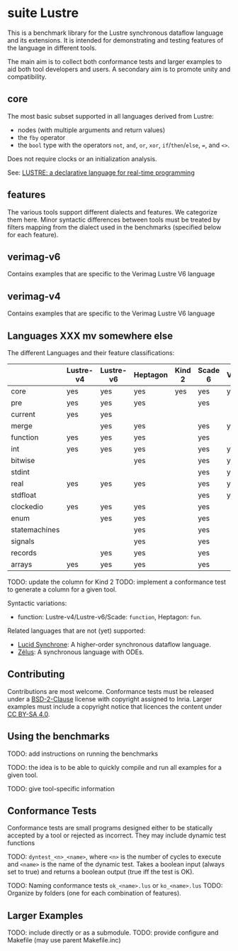 # suite Lustre

This is a benchmark library for the Lustre synchronous dataflow language and 
its extensions. It is intended for demonstrating and testing features of the 
language in different tools.

The main aim is to collect both conformance tests and larger examples to aid 
both tool developers and users. A secondary aim is to promote unity and 
compatibility.

## core

The most basic subset supported in all languages derived from Lustre:
- nodes (with multiple arguments and return values)
- the `fby` operator
- the `bool` type with the operators `not`, `and`, `or`, `xor`, 
  `if`/`then`/`else`, `=`, and `<>`.

Does not require clocks or an initialization analysis.

See: [LUSTRE: a declarative language for real-time 
programming](http://dl.acm.org/citation.cfm?id=41641)

## features

The various tools support different dialects and features. We categorize 
them here. Minor syntactic differences between tools must be treated by 
filters mapping from the dialect used in the benchmarks (specified below for 
each feature).

## verimag-v6

Contains examples that are specific to the Verimag Lustre V6 language

## verimag-v4

Contains examples that are specific to the Verimag Lustre V6 language

## Languages XXX mv somewhere else

The different Languages and their feature classifications:

|               | Lustre-v4 | Lustre-v6 | Heptagon | Kind 2 | Scade 6 | Vélus |
|---------------|-----------|-----------|----------|--------|---------|-------|
| core          | yes       | yes       | yes      | yes    | yes     | yes   |
| pre           | yes       | yes       | yes      |        | yes     |       |
| current       | yes       | yes       |          |        |         |       |
| merge         |           | yes       | yes      |        | yes     | yes   |
| function      | yes       | yes       | yes      |        | yes     |       |
| int           | yes       | yes       | yes      |        | yes     | yes   |
| bitwise       |           |           | yes      |        | yes     | yes   |
| stdint        |           |           |          |        | yes     | yes   |
| real          | yes       | yes       | yes      |        | yes     | yes   |
| stdfloat      |           |           |          |        | yes     | yes   |
| clockedio     | yes       | yes       | yes      |        | yes     |       |
| enum          |           | yes       | yes      |        | yes     |       |
| statemachines |           |           | yes      |        | yes     |       |
| signals       |           |           | yes      |        | yes     |       |
| records       |           | yes       | yes      |        | yes     |       |
| arrays        | yes       | yes       | yes      |        | yes     |       |

TODO: update the column for Kind 2
TODO: implement a conformance test to generate a column for a given tool.

Syntactic variations:
- function: Lustre-v4/Lustre-v6/Scade: `function`, Heptagon: `fun`.

Related languages that are not (yet) supported:
- [Lucid Synchrone](https://www.di.ens.fr/~pouzet/lucid-synchrone/): A higher-order synchronous dataflow language.
- [Zélus](http://zelus.di.ens.fr): A synchronous language with ODEs.

## Contributing

Contributions are most welcome. Conformance tests must be released under a 
[BSD-2-Clause](https://opensource.org/licenses/BSD-2-Clause) license with 
copyright assigned to Inria. Larger examples must include a copyright notice 
that licences the content under
[CC BY-SA 4.0](https://creativecommons.org/licenses/by-sa/4.0/).

## Using the benchmarks

TODO: add instructions on running the benchmarks

TODO: the idea is to be able to quickly compile and run all examples for a 
given tool.

TODO: give tool-specific information

## Conformance Tests

Conformance tests are small programs designed either to be statically 
accepted by a tool or rejected as incorrect. They may include dynamic test 
functions

TODO: `dyntest_<n>_<name>`, where `<n>` is the number of cycles to execute 
and `<name>` is the name of the dynamic test. Takes a boolean input (always 
set to true) and returns a boolean output (true iff the test is OK).

TODO: Naming conformance tests `ok_<name>.lus` or `ko_<name>.lus`
TODO: Organize by folders (one for each combination of features).

## Larger Examples

TODO: include directly or as a submodule.
TODO: provide configure and Makefile (may use parent Makefile.inc)

